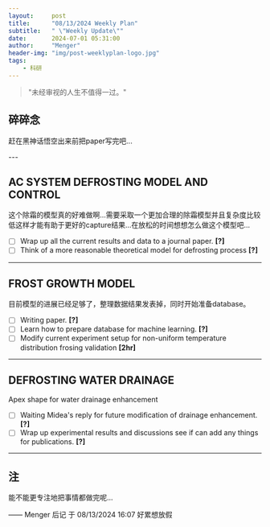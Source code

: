 ```yaml
---
layout:     post
title:      "08/13/2024 Weekly Plan"
subtitle:   " \"Weekly Update\""
date:       2024-07-01 05:31:00
author:     "Menger"
header-img: "img/post-weeklyplan-logo.jpg"
tags:
    - 科研
---
```


> "未经审视的人生不值得一过。"


## 碎碎念

赶在黑神话悟空出来前把paper写完吧...


<p id = "build"></p>
---

## AC SYSTEM DEFROSTING MODEL AND CONTROL

这个除霜的模型真的好难做啊...需要采取一个更加合理的除霜模型并且复杂度比较低这样才能有助于更好的capture结果...在放松的时间想想怎么做这个模型吧...

- [ ] Wrap up all the current results and data to a journal paper. **[?]**
- [ ] Think of a more reasonable theoretical model for defrosting process **[?]**

---

## FROST GROWTH MODEL

目前模型的进展已经足够了，整理数据结果发表掉，同时开始准备database。

- [ ] Writing paper. **[?]**
- [ ] Learn how to prepare database for machine learning. **[?]**
- [ ] Modify current experiment setup for non-uniform temperature distribution frosing validation **[2hr]**

---

## DEFROSTING WATER DRAINAGE

Apex shape for water drainage enhancement

- [ ] Waiting Midea's reply for future modification of drainage enhancement. **[?]**
- [ ] Wrap up experimental results and discussions see if can add any things for publications. **[?]**

---


## 注

能不能更专注地把事情都做完呢...

—— Menger 后记 于 08/13/2024 16:07 好累想放假